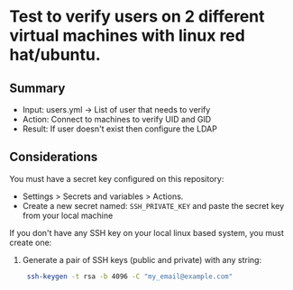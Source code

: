 # Test to verify users on 2 different virtual machines with linux red hat/ubuntu.

## Summary

- Input: users.yml -> List of user that needs to verify
- Action: Connect to machines to verify UID and GID
- Result: If user doesn't exist then configure the LDAP


## Considerations

You must have a secret key configured on this repository:

  - Settings > Secrets and variables > Actions.
  - Create a new secret named: `SSH_PRIVATE_KEY` and paste the secret key from your local machine


If you don't have any SSH key on your local linux based system, you must create one:

1) Generate a pair of SSH keys (public and private) with any string:
   
   ```bash
    ssh-keygen -t rsa -b 4096 -C "my_email@example.com"
   ```
